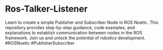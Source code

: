 # Ros-Talker-Listener
Learn to create a simple Publisher and Subscriber Node in ROS Noetic. This repository provides step-by-step guidance, code examples, and explanations to establish communication between nodes in the ROS framework. Join us and unlock the potential of robotics development. #ROSNoetic #PublisherSubscriber
